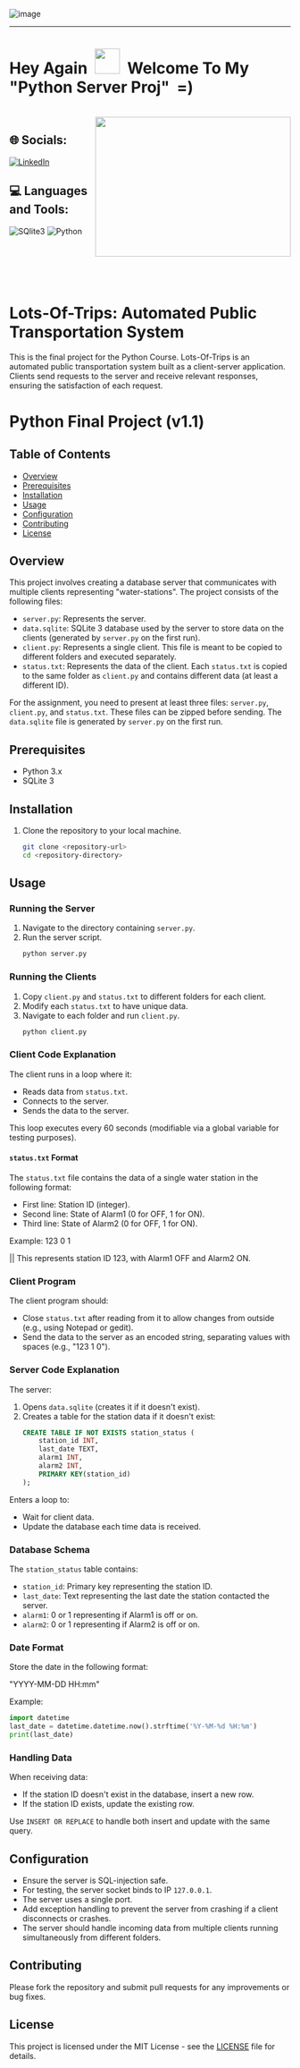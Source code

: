

![image](https://github.com/IftachZilcaPaz/ci_cd_github_action_aws/assets/151572520/c4b1a850-020a-42af-942a-37f0a8796a49)

---

<p>
<h1> Hey Again &nbsp;<img src="https://raw.githubusercontent.com/MartinHeinz/MartinHeinz/master/wave.gif" height="45" width="45"/>&nbsp;&nbsp;Welcome To My "Python Server Proj" &nbsp;=)</h1>
</p>
<br/>

<img src="https://cdn.hashnode.com/res/hashnode/image/upload/v1689486594104/0883007c-df25-4d04-90f9-16a033cece42.gif" align="right" height="250" width="350" />


 <!--- ## 🔗 Links
[![portfolio](https://img.shields.io/badge/my_portfolio-000?style=for-the-badge&logo=ko-fi&logoColor=white)](https://katherineoelsner.com/)
[![linkedin](https://img.shields.io/badge/linkedin-0A66C2?style=for-the-badge&logo=linkedin&logoColor=white)](https://www.linkedin.com/)
[![twitter](https://img.shields.io/badge/twitter-1DA1F2?style=for-the-badge&logo=twitter&logoColor=white)](https://twitter.com/)
--->

## 🌐 Socials:
[![LinkedIn](https://img.shields.io/badge/LinkedIn-%230077B5.svg?logo=linkedin&logoColor=white)](https://www.linkedin.com/in/iftach-z-19931491/) 
<!---
<img align="center" src="https://raw.githubusercontent.com/rahuldkjain/github-profile-readme-generator/master/src/images/icons/Social/linked-in-alt.svg" alt="https://www.linkedin.com/in/iftach-z-19931491/" height="30" width="40" />
--->

## 💻 Languages and Tools:

![SQlite3](https://img.shields.io/badge/SQLite3-white?style=flat&logo=Sqlite&logoColor=white&color=black) ![Python](https://img.shields.io/badge/python-3670A0?style=flat&logo=python&logoColor=ffdd54)


<br/><br/><br/><br/>
# Lots-Of-Trips: Automated Public Transportation System

This is the final project for the Python Course. Lots-Of-Trips is an automated public transportation system built as a client-server application. Clients send requests to the server and receive relevant responses, ensuring the satisfaction of each request.

# Python Final Project (v1.1)

## Table of Contents

- [Overview](#overview)
- [Prerequisites](#prerequisites)
- [Installation](#installation)
- [Usage](#usage)
- [Configuration](#configuration)
- [Contributing](#contributing)
- [License](#license)

## Overview
This project involves creating a database server that communicates with multiple clients representing "water-stations". The project consists of the following files:
- `server.py`: Represents the server.
- `data.sqlite`: SQLite 3 database used by the server to store data on the clients (generated by `server.py` on the first run).
- `client.py`: Represents a single client. This file is meant to be copied to different folders and executed separately.
- `status.txt`: Represents the data of the client. Each `status.txt` is copied to the same folder as `client.py` and contains different data (at least a different ID).

For the assignment, you need to present at least three files: `server.py`, `client.py`, and `status.txt`. These files can be zipped before sending. The `data.sqlite` file is generated by `server.py` on the first run.

## Prerequisites
- Python 3.x
- SQLite 3

## Installation
1. Clone the repository to your local machine.
   ```bash
   git clone <repository-url>
   cd <repository-directory>


## Usage

### Running the Server
1. Navigate to the directory containing `server.py`.
2. Run the server script.
   ```bash
   python server.py
   ```
### Running the Clients
1. Copy `client.py` and `status.txt` to different folders for each client.
2. Modify each `status.txt` to have unique data.
3. Navigate to each folder and run `client.py`.
   ```bash
   python client.py
   ```

### Client Code Explanation
The client runs in a loop where it:
- Reads data from `status.txt`.
- Connects to the server.
- Sends the data to the server.

This loop executes every 60 seconds (modifiable via a global variable for testing purposes).

#### `status.txt` Format
The `status.txt` file contains the data of a single water station in the following format:
- First line: Station ID (integer).
- Second line: State of Alarm1 (0 for OFF, 1 for ON).
- Third line: State of Alarm2 (0 for OFF, 1 for ON).

Example:
123
0
1

|| This represents station ID 123, with Alarm1 OFF and Alarm2 ON.


### Client Program
The client program should:
- Close `status.txt` after reading from it to allow changes from outside (e.g., using Notepad or gedit).
- Send the data to the server as an encoded string, separating values with spaces (e.g., "123 1 0").

### Server Code Explanation
The server:
1. Opens `data.sqlite` (creates it if it doesn't exist).
2. Creates a table for the station data if it doesn't exist:
   ```sql
   CREATE TABLE IF NOT EXISTS station_status (
       station_id INT,
       last_date TEXT,
       alarm1 INT,
       alarm2 INT,
       PRIMARY KEY(station_id)
   );
   ```

Enters a loop to:
- Wait for client data.
- Update the database each time data is received.

### Database Schema
The `station_status` table contains:
- `station_id`: Primary key representing the station ID.
- `last_date`: Text representing the last date the station contacted the server.
- `alarm1`: 0 or 1 representing if Alarm1 is off or on.
- `alarm2`: 0 or 1 representing if Alarm2 is off or on.

### Date Format
Store the date in the following format:

"YYYY-MM-DD HH:mm"

Example:
```python
import datetime
last_date = datetime.datetime.now().strftime('%Y-%M-%d %H:%m')
print(last_date)
```

### Handling Data
When receiving data:
- If the station ID doesn't exist in the database, insert a new row.
- If the station ID exists, update the existing row.

Use `INSERT OR REPLACE` to handle both insert and update with the same query.

## Configuration
- Ensure the server is SQL-injection safe.
- For testing, the server socket binds to IP `127.0.0.1`.
- The server uses a single port.
- Add exception handling to prevent the server from crashing if a client disconnects or crashes.
- The server should handle incoming data from multiple clients running simultaneously from different folders.

## Contributing
Please fork the repository and submit pull requests for any improvements or bug fixes.

## License
This project is licensed under the MIT License - see the [LICENSE](LICENSE) file for details.


